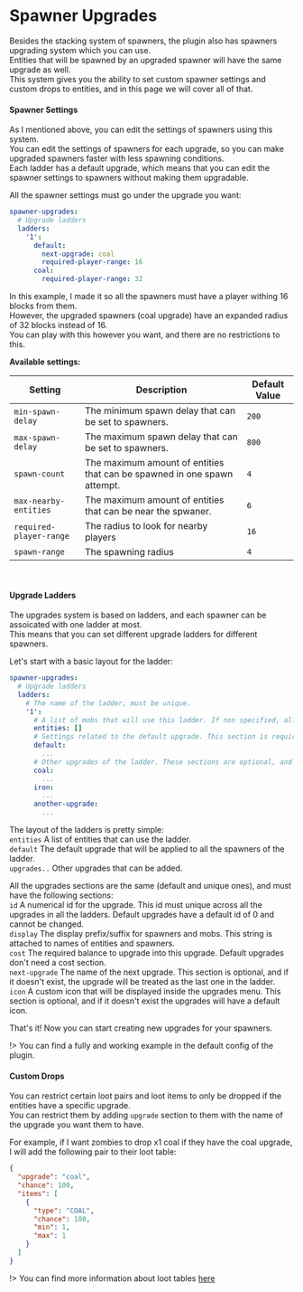 # Spawner Upgrades
Besides the stacking system of spawners, the plugin also has spawners upgrading system which you can use.<br>
Entities that will be spawned by an upgraded spawner will have the same upgrade as well.<br>
This system gives you the ability to set custom spawner settings and custom drops to entities, and in this page we will cover all of that.

#### Spawner Settings
As I mentioned above, you can edit the settings of spawners using this system.<br>
You can edit the settings of spawners for each upgrade, so you can make upgraded spawners faster with less spawning conditions.<br>
Each ladder has a default upgrade, which means that you can edit the spawner settings to spawners without making them upgradable.

All the spawner settings must go under the upgrade you want:
```yaml
spawner-upgrades:
  # Upgrade ladders
  ladders:
    '1':
      default:
        next-upgrade: coal
        required-player-range: 16
      coal:
        required-player-range: 32
```
In this example, I made it so all the spawners must have a player withing 16 blocks from them.<br>
However, the upgraded spawners (coal upgrade) have an expanded radius of 32 blocks instead of 16.<br>
You can play with this however you want, and there are no restrictions to this.

**Available settings:**<br>

|          Setting         |                                 Description                              | Default Value |
| ------------------------ | ------------------------------------------------------------------------ | ------------- |
| `min-spawn-delay`        | The minimum spawn delay that can be set to spawners.                     | `200`         |
| `max-spawn-delay`        | The maximum spawn delay that can be set to spawners.                     | `800`         |
| `spawn-count`            | The maximum amount of entities that can be spawned in one spawn attempt. | `4`           |
| `max-nearby-entities`    | The maximum amount of entities that can be near the spwaner.             | `6`           |
| `required-player-range`  | The radius to look for nearby players                                    | `16`          |
| `spawn-range`            | The spawning radius                                                      | `4`           |

<br>

#### Upgrade Ladders
The upgrades system is based on ladders, and each spawner can be assoicated with one ladder at most.<br>
This means that you can set different upgrade ladders for different spawners.

Let's start with a basic layout for the ladder:
```yaml
spawner-upgrades:
  # Upgrade ladders
  ladders:
    # The name of the ladder, must be unique.
    '1':
      # A list of mobs that will use this ladder. If non specified, all the spawners will use it.
      entities: []
      # Settings related to the default upgrade. This section is required, otherwise the ladder will not be registered.
      default:
        ...
      # Other upgrades of the ladder. These sections are optional, and you can remove them if you don't want spawners to be upgradable. 
      coal:
        ...
      iron:
        ...
      another-upgrade:
        ...
```

The layout of the ladders is pretty simple:<br>
`entities` A list of entities that can use the ladder.<br>
`default` The default upgrade that will be applied to all the spawners of the ladder.<br>
`upgrades..` Other upgrades that can be added.

All the upgrades sections are the same (default and unique ones), and must have the following sections:<br>
`id` A numerical id for the upgrade. This id must unique across all the upgrades in all the ladders. Default upgrades have a default id of 0 and cannot be changed.<br>
`display` The display prefix/suffix for spawners and mobs. This string is attached to names of entities and spawners.<br>
`cost` The required balance to upgrade into this upgrade. Default upgrades don't need a cost section.<br>
`next-upgrade` The name of the next upgrade. This section is optional, and if it doesn't exist, the upgrade will be treated as the last one in the ladder.<br>
`icon` A custom icon that will be displayed inside the upgrades menu. This section is optional, and if it doesn't exist the upgrades will have a default icon.<br>

That's it! Now you can start creating new upgrades for your spawners.

!> You can find a fully and working example in the default config of the plugin.

#### Custom Drops

You can restrict certain loot pairs and loot items to only be dropped if the entities have a specific upgrade.<br>
You can restrict them by adding `upgrade` section to them with the name of the upgrade you want them to have.

For example, if I want zombies to drop x1 coal if they have the coal upgrade, I will add the following pair to their loot table:
```json
{
  "upgrade": "coal",
  "chance": 100,
  "items": [
    {
      "type": "COAL",
      "chance": 100,
      "min": 1,
      "max": 1
    }
  ]
}
```

!> You can find more information about loot tables [here](http://localhost:3000/#/wildstacker/loot-tables/)